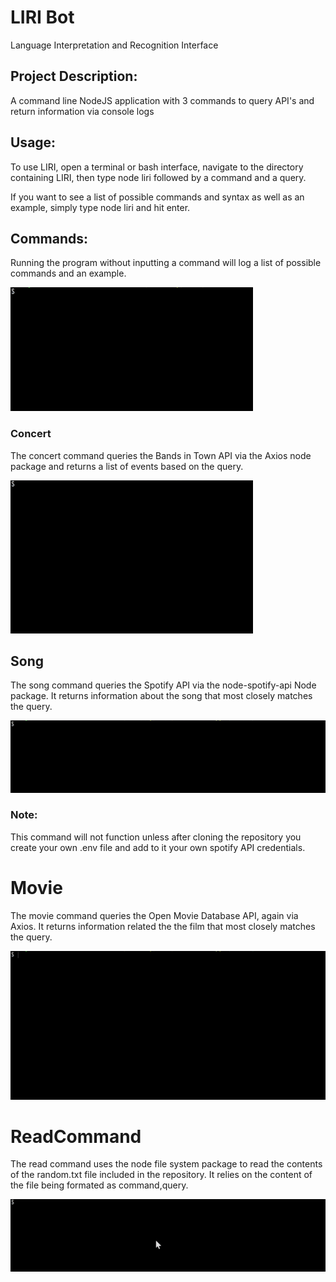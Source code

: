 # LIRI Bot

Language Interpretation and Recognition Interface

## Project Description:

A command line NodeJS application with 3 commands to query API's and return information via console logs

## Usage:

To use LIRI, open a terminal or bash interface, navigate to the directory containing LIRI, then type node liri followed by a command and a query.

If you want to see a list of possible commands and syntax as well as an example, simply type node liri and hit enter.

## Commands:

Running the program without inputting a command will log a list of possible commands and an example.

![No command](LIRI-0.gif)

### Concert

The concert command queries the Bands in Town API via the Axios node package and returns a list of events based on the query.

![Concert command](LIRI-1.gif)

## Song

The song command queries the Spotify API via the node-spotify-api Node package. It returns information about the song that most closely matches the query.

![Song command](LIRI-2.gif)

### Note:

This command will not function unless after cloning the repository you create your own .env file and add to it your own spotify API credentials.

# Movie

The movie command queries the Open Movie Database API, again via Axios. It returns information related the the film that most closely matches the query.

![Movie command](LIRI-3.gif)

# ReadCommand

The read command uses the node file system package to read the contents of the random.txt file included in the repository. It relies on the content of the file being formated as command,query.

![Read command](LIRI-4.gif)
